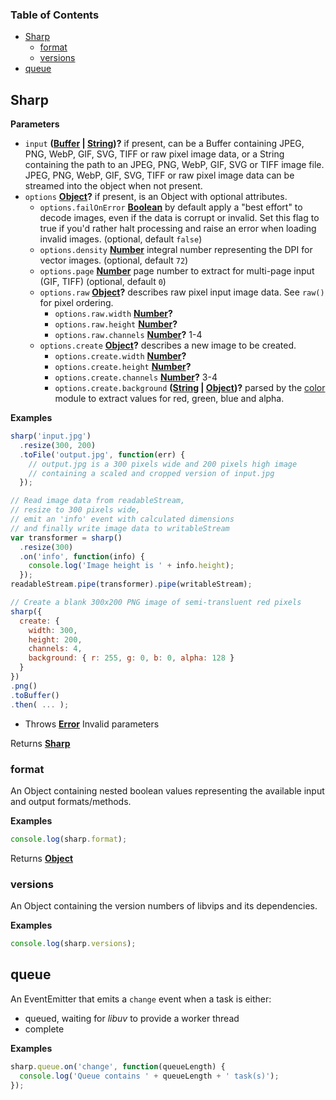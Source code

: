 <!-- Generated by documentation.js. Update this documentation by updating the source code. -->

### Table of Contents

-   [Sharp][1]
    -   [format][2]
    -   [versions][3]
-   [queue][4]

## Sharp

**Parameters**

-   `input` **([Buffer][5] \| [String][6])?** if present, can be
     a Buffer containing JPEG, PNG, WebP, GIF, SVG, TIFF or raw pixel image data, or
     a String containing the path to an JPEG, PNG, WebP, GIF, SVG or TIFF image file.
     JPEG, PNG, WebP, GIF, SVG, TIFF or raw pixel image data can be streamed into the object when not present.
-   `options` **[Object][7]?** if present, is an Object with optional attributes.
    -   `options.failOnError` **[Boolean][8]** by default apply a "best effort"
         to decode images, even if the data is corrupt or invalid. Set this flag to true
         if you'd rather halt processing and raise an error when loading invalid images. (optional, default `false`)
    -   `options.density` **[Number][9]** integral number representing the DPI for vector images. (optional, default `72`)
    -   `options.page` **[Number][9]** page number to extract for multi-page input (GIF, TIFF) (optional, default `0`)
    -   `options.raw` **[Object][7]?** describes raw pixel input image data. See `raw()` for pixel ordering.
        -   `options.raw.width` **[Number][9]?** 
        -   `options.raw.height` **[Number][9]?** 
        -   `options.raw.channels` **[Number][9]?** 1-4
    -   `options.create` **[Object][7]?** describes a new image to be created.
        -   `options.create.width` **[Number][9]?** 
        -   `options.create.height` **[Number][9]?** 
        -   `options.create.channels` **[Number][9]?** 3-4
        -   `options.create.background` **([String][6] \| [Object][7])?** parsed by the [color][10] module to extract values for red, green, blue and alpha.

**Examples**

```javascript
sharp('input.jpg')
  .resize(300, 200)
  .toFile('output.jpg', function(err) {
    // output.jpg is a 300 pixels wide and 200 pixels high image
    // containing a scaled and cropped version of input.jpg
  });
```

```javascript
// Read image data from readableStream,
// resize to 300 pixels wide,
// emit an 'info' event with calculated dimensions
// and finally write image data to writableStream
var transformer = sharp()
  .resize(300)
  .on('info', function(info) {
    console.log('Image height is ' + info.height);
  });
readableStream.pipe(transformer).pipe(writableStream);
```

```javascript
// Create a blank 300x200 PNG image of semi-transluent red pixels
sharp({
  create: {
    width: 300,
    height: 200,
    channels: 4,
    background: { r: 255, g: 0, b: 0, alpha: 128 }
  }
})
.png()
.toBuffer()
.then( ... );
```

-   Throws **[Error][11]** Invalid parameters

Returns **[Sharp][12]** 

### format

An Object containing nested boolean values representing the available input and output formats/methods.

**Examples**

```javascript
console.log(sharp.format);
```

Returns **[Object][7]** 

### versions

An Object containing the version numbers of libvips and its dependencies.

**Examples**

```javascript
console.log(sharp.versions);
```

## queue

An EventEmitter that emits a `change` event when a task is either:

-   queued, waiting for _libuv_ to provide a worker thread
-   complete

**Examples**

```javascript
sharp.queue.on('change', function(queueLength) {
  console.log('Queue contains ' + queueLength + ' task(s)');
});
```

[1]: #sharp

[2]: #format

[3]: #versions

[4]: #queue

[5]: https://nodejs.org/api/buffer.html

[6]: https://developer.mozilla.org/docs/Web/JavaScript/Reference/Global_Objects/String

[7]: https://developer.mozilla.org/docs/Web/JavaScript/Reference/Global_Objects/Object

[8]: https://developer.mozilla.org/docs/Web/JavaScript/Reference/Global_Objects/Boolean

[9]: https://developer.mozilla.org/docs/Web/JavaScript/Reference/Global_Objects/Number

[10]: https://www.npmjs.org/package/color

[11]: https://developer.mozilla.org/docs/Web/JavaScript/Reference/Global_Objects/Error

[12]: #sharp
